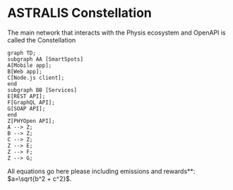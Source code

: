# ASTRALIS Constellation

The main network that interacts with the Physis ecosystem and OpenAPI is called the Constellation


```mermaid
graph TD;
subgraph AA [SmartSpots]
A[Mobile app];
B[Web app];
C[Node.js client];
end
subgraph BB [Services]
E[REST API];
F[GraphQL API];
G[SOAP API];
end
Z[PHYOpen API];
A --> Z;
B --> Z;
C --> Z;
Z --> E;
Z --> F;
Z --> G;
```

All equations go here please including emissions and rewards**: $a=\sqrt{b^2 + c^2}$.
